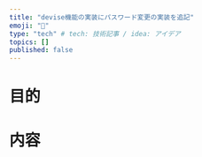 ```yaml
---
title: "devise機能の実装にパスワード変更の実装を追記"
emoji: "🕌"
type: "tech" # tech: 技術記事 / idea: アイデア
topics: []
published: false
---
```

# 目的
# 内容
# 
